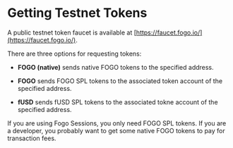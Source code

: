 # Getting Testnet Tokens

A public testnet token faucet is available at [https://faucet.fogo.io/](https://faucet.fogo.io/).

There are three options for requesting tokens:

- **FOGO (native)** sends native FOGO tokens to the specified address.

- **FOGO** sends FOGO SPL tokens to the associated token account of the specified address.

- **fUSD** sends fUSD SPL tokens to the associated tokne account of the specified address.

If you are using Fogo Sessions, you only need FOGO SPL tokens. If you are a developer, you probably want to get some native FOGO tokens to pay for transaction fees.
